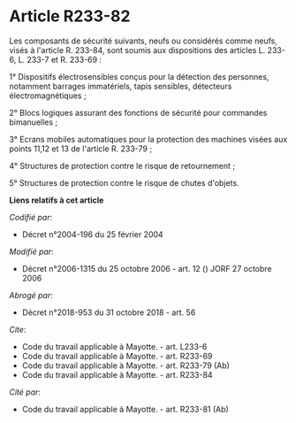 # Article R233-82

Les composants de sécurité suivants, neufs ou considérés comme neufs, visés à l'article R. 233-84, sont soumis aux
dispositions des articles L. 233-6, L. 233-7 et R. 233-69 : 

1° Dispositifs électrosensibles conçus pour la détection des personnes, notamment barrages immatériels, tapis sensibles,
détecteurs électromagnétiques ; 

2° Blocs logiques assurant des fonctions de sécurité pour commandes bimanuelles ; 

3° Ecrans mobiles automatiques pour la protection des machines visées aux points 11,12 et 13 de l'article R. 233-79 ;

4° Structures de protection contre le risque de retournement ; 

5° Structures de protection contre le risque de chutes d'objets.

**Liens relatifs à cet article**

_Codifié par_:

  - Décret n°2004-196 du 25 février 2004

_Modifié par_:

  - Décret n°2006-1315 du 25 octobre 2006 - art. 12 () JORF 27 octobre 2006

_Abrogé par_:

  - Décret n°2018-953 du 31 octobre 2018 - art. 56

_Cite_:

  - Code du travail applicable à Mayotte. - art. L233-6
  - Code du travail applicable à Mayotte. - art. R233-69
  - Code du travail applicable à Mayotte. - art. R233-79 (Ab)
  - Code du travail applicable à Mayotte. - art. R233-84

_Cité par_:

  - Code du travail applicable à Mayotte. - art. R233-81 (Ab)
